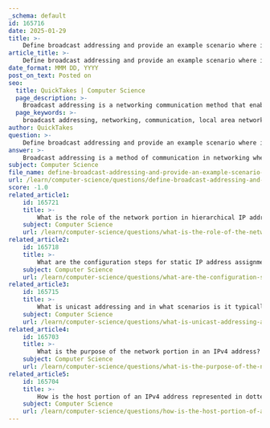 ```yaml
---
_schema: default
id: 165716
date: 2025-01-29
title: >-
    Define broadcast addressing and provide an example scenario where it is used.
article_title: >-
    Define broadcast addressing and provide an example scenario where it is used.
date_format: MMM DD, YYYY
post_on_text: Posted on
seo:
  title: QuickTakes | Computer Science
  page_description: >-
    Broadcast addressing is a networking communication method that enables a packet to be sent from one host to all hosts within a specific network segment, particularly useful in local area networks for efficient messaging.
  page_keywords: >-
    broadcast addressing, networking, communication, local area networks, network discovery, maintenance window, broadcast address, subnet, directed broadcast, bandwidth consumption, broadcast storms
author: QuickTakes
question: >-
    Define broadcast addressing and provide an example scenario where it is used.
answer: >-
    Broadcast addressing is a method of communication in networking where a packet is sent from one host to all hosts within a specific network segment. This type of transmission is particularly useful in local area networks (LANs) where devices need to communicate with all other devices, such as during network discovery processes or when sending out announcements.\n\n### Example Scenario of Broadcast Addressing\n\nConsider a scenario in a corporate office where a network administrator needs to send a message to all devices on the local network to inform them about a scheduled maintenance window. Instead of sending individual messages to each device, the administrator can use a broadcast address.\n\nFor instance, if the office network is configured with the IP address range of 192.168.1.0/24, the broadcast address for this subnet would be 192.168.1.255. By sending a packet to this broadcast address, the message will be delivered to all devices within the 192.168.1.0 network. This allows the administrator to efficiently communicate important information to all users without the need for multiple individual messages.\n\n### Directed Broadcast\n\nA directed broadcast is a specific type of broadcast transmission that targets all hosts within a particular subnet. For example, if we have a subnet with the address 172.16.4.0 and a subnet mask of 255.255.255.0 (or /24), the directed broadcast address would be 172.16.4.255. When a packet is sent to this address, it is delivered to all hosts within the 172.16.4.0/24 network.\n\n### Considerations\n\nWhile broadcast addressing simplifies communication, it can also lead to increased bandwidth consumption and potential issues such as broadcast storms, where excessive broadcast traffic can degrade network performance. Therefore, careful management of broadcast traffic is essential in larger networks to maintain efficiency and performance.
subject: Computer Science
file_name: define-broadcast-addressing-and-provide-an-example-scenario-where-it-is-used.md
url: /learn/computer-science/questions/define-broadcast-addressing-and-provide-an-example-scenario-where-it-is-used
score: -1.0
related_article1:
    id: 165721
    title: >-
        What is the role of the network portion in hierarchical IP addressing?
    subject: Computer Science
    url: /learn/computer-science/questions/what-is-the-role-of-the-network-portion-in-hierarchical-ip-addressing
related_article2:
    id: 165718
    title: >-
        What are the configuration steps for static IP address assignment?
    subject: Computer Science
    url: /learn/computer-science/questions/what-are-the-configuration-steps-for-static-ip-address-assignment
related_article3:
    id: 165715
    title: >-
        What is unicast addressing and in what scenarios is it typically used?
    subject: Computer Science
    url: /learn/computer-science/questions/what-is-unicast-addressing-and-in-what-scenarios-is-it-typically-used
related_article4:
    id: 165703
    title: >-
        What is the purpose of the network portion in an IPv4 address?
    subject: Computer Science
    url: /learn/computer-science/questions/what-is-the-purpose-of-the-network-portion-in-an-ipv4-address
related_article5:
    id: 165704
    title: >-
        How is the host portion of an IPv4 address represented in dotted decimal format?
    subject: Computer Science
    url: /learn/computer-science/questions/how-is-the-host-portion-of-an-ipv4-address-represented-in-dotted-decimal-format
---
```


&nbsp;